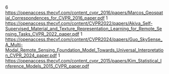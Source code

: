 6 https://openaccess.thecvf.com/content_cvpr_2016/papers/Marcos_Geospatial_Correspondences_for_CVPR_2016_paper.pdf
1 https://openaccess.thecvf.com/content/CVPR2022/papers/Akiva_Self-Supervised_Material_and_Texture_Representation_Learning_for_Remote_Sensing_Tasks_CVPR_2022_paper.pdf
1 https://openaccess.thecvf.com/content/CVPR2024/papers/Guo_SkySense_A_Multi-Modal_Remote_Sensing_Foundation_Model_Towards_Universal_Interpretation_CVPR_2024_paper.pdf
1 https://openaccess.thecvf.com/content_cvpr_2015/papers/Kim_Statistical_Inference_Models_2015_CVPR_paper.pdf
